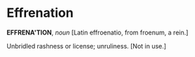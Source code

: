 # Effrenation

**EFFRENA'TION**, _noun_ \[Latin effroenatio, from froenum, a rein.\]

Unbridled rashness or license; unruliness. \[Not in use.\]